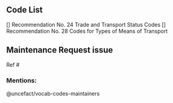 ## Code List 
<!-- Select the code list recommendation this PR is related to                      -->
[] Recommendation No. 24 Trade and Transport Status Codes 
[] Recommendation No. 28 Codes for Types of Means of Transport 

## Maintenance Request issue
<!--- Specify the GitHub issue number with original Maintenance Request after '#'  -->
Ref #

### Mentions:
<!--- Keep maintainers team mentioned and add more mentions if needed -->

@uncefact/vocab-codes-maintainers

